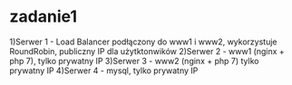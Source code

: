 # zadanie1
1)Serwer 1 - Load Balancer podłączony do www1 i www2, wykorzystuje RoundRobin, publiczny IP dla użytktonwików
2)Serwer 2 - www1  (nginx + php 7), tylko prywatny IP
3)Serwer 3 - www2  (nginx + php 7) tylko prywatny IP
4)Serwer 4 - mysql, tylko prywatny IP   
